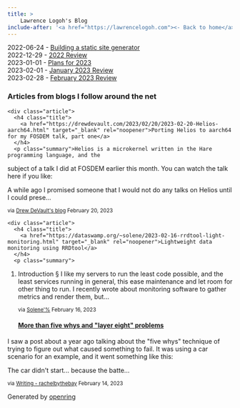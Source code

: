 ```yaml
---
title: > 
    Lawrence Logoh's Blog
include-after: '<a href="https://lawrencelogoh.com"><- Back to home</a>'
---
```


2022-06-24 - [Building a static site generator](https://lawrencelogoh.com/blog/building_ssg.html)  
2022-12-29 - [2022 Review](https://lawrencelogoh.com/blog/2022_review.html)  
2023-01-01 - [Plans for 2023](https://lawrencelogoh.com/blog/2023_plans.html)  
2023-02-01 - [January 2023 Review](https://lawrencelogoh.com/blog/jan_2023_review.html)  
2023-02-28 - [February 2023 Review](https://lawrencelogoh.com/blog/feb_2023_review.html)  

<section class="webring">
  <h3>Articles from blogs I follow around the net</h3>
  <section class="articles">
    
    <div class="article">
      <h4 class="title">
        <a href="https://drewdevault.com/2023/02/20/2023-02-20-Helios-aarch64.html" target="_blank" rel="noopener">Porting Helios to aarch64 for my FOSDEM talk, part one</a>
      </h4>
      <p class="summary">Helios is a microkernel written in the Hare programming language, and the
subject of a talk I did at FOSDEM earlier this month. You can watch the talk
here if you like:

A while ago I promised someone that I would not do any talks on Helios until I
could prese…</p>
      <small class="source">
        via <a href="https://drewdevault.com">Drew DeVault&#39;s blog</a>
      </small>
      <small class="date">February 20, 2023</small>
    </div>
    
    <div class="article">
      <h4 class="title">
        <a href="https://dataswamp.org/~solene/2023-02-16-rrdtool-light-monitoring.html" target="_blank" rel="noopener">Lightweight data monitoring using RRDtool</a>
      </h4>
      <p class="summary">
    
1. Introduction §
I like my servers to run the least code possible, and the least services running in general, this ease maintenance and let room for other thing to run.  I recently wrote about monitoring software to gather metrics and render them, but…</p>
      <small class="source">
        via <a href="https://dataswamp.org/~solene/">Solene&#39;%</a>
      </small>
      <small class="date">February 16, 2023</small>
    </div>
    
    <div class="article">
      <h4 class="title">
        <a href="https://rachelbythebay.com/w/2023/02/13/broken/" target="_blank" rel="noopener">More than five whys and &#34;layer eight&#34; problems</a>
      </h4>
      <p class="summary">
I saw a post about a year ago talking about the &#34;five whys&#34; technique of 
trying to figure out what caused something to fail.  It was using a car 
scenario for an example, and it went something like this:

The car didn&#39;t start... because the batte…</p>
      <small class="source">
        via <a href="https://rachelbythebay.com/w/">Writing - rachelbythebay</a>
      </small>
      <small class="date">February 14, 2023</small>
    </div>
    
  </section>
  <p class="attribution">
    Generated by
    <a href="https://git.sr.ht/~sircmpwn/openring">openring</a>
  </p>
</section>
